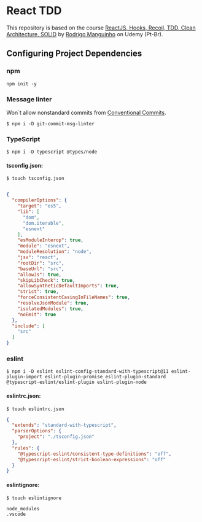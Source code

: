 # React TDD

This repository is based on the course [ReactJS, Hooks, Recoil, TDD, Clean Architecture, SOLID](https://www.udemy.com/course/react-com-mango/) by [Rodrigo Manguinho](https://www.udemy.com/user/rodrigo-manguinho/) on Udemy (Pt-Br).

## Configuring Project Dependencies

### npm

`npm init -y`

### Message linter

Won`t allow nonstandard commits from [Conventional Commits](https://www.conventionalcommits.org/en/v1.0.0/).

`$ npm i -D git-commit-msg-linter`

### TypeScript

`$ npm i -D typescript @types/node`

#### tsconfig.json:

`$ touch tsconfig.json`

``` json

{
  "compilerOptions": {
    "target": "es5",
    "lib": [
      "dom",
      "dom.iterable",
      "esnext"
    ],
    "esModuleInterop": true,
    "module": "esnext",
    "moduleResolution": "node",
    "jsx": "react",
    "rootDir": "src",
    "baseUrl": "src",
    "allowJs": true,
    "skipLibCheck": true,
    "allowSyntheticDefaultImports": true,
    "strict": true,
    "forceConsistentCasingInFileNames": true,
    "resolveJsonModule": true,
    "isolatedModules": true,
    "noEmit": true
  },
  "include": [
    "src"
  ]
}
```

### eslint

`$ npm i -D eslint eslint-config-standard-with-typescript@11 eslint-plugin-import eslint-plugin-promise eslint-plugin-standard @typescript-eslint/eslint-plugin eslint-plugin-node`

#### eslintrc.json:

`$ touch eslintrc.json`

```json
{
  "extends": "standard-with-typescript",
  "parserOptions": {
    "project": "./tsconfig.json"
  },
  "rules": {
    "@typescript-eslint/consistent-type-definitions": "off",
    "@typescript-eslint/strict-boolean-expressions": "off"
  }
}
```

#### eslintignore:

`$ touch eslintignore`

``` text
node_modules
.vscode
```
